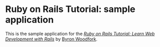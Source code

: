 # Ruby on Rails Tutorial: sample application

This is the sample application for the
[*Ruby on Rails Tutorial: Learn Web Development with Rails*](http://www.railstutorial.org/)
by [Byron Woodfork](http://www.byronwoodfork.com/).
